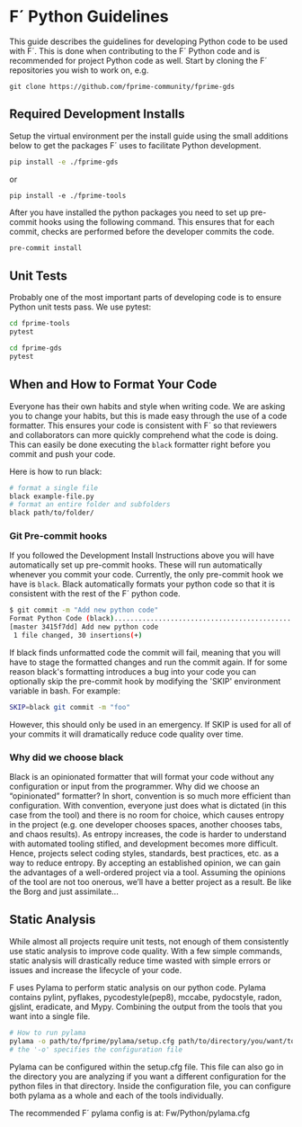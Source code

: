# F´ Python Guidelines

This guide describes the guidelines for developing Python code to be used with F´. This is done when contributing to the
F´ Python code and is recommended for project Python code as well.
Start by cloning the F´ repositories you wish to work on, e.g.

```
git clone https://github.com/fprime-community/fprime-gds
```

## Required Development Installs

Setup the virtual environment per the install guide using the small additions below to get the packages F´ uses to
facilitate Python development.

```bash
pip install -e ./fprime-gds
```
or
```
pip install -e ./fprime-tools
```

After you have installed the python packages you need to set up pre-commit hooks using the following command. This
ensures that for each commit, checks are performed before the developer commits the code.

```bash
pre-commit install
```

## Unit Tests

Probably one of the most important parts of developing code is to ensure Python unit tests pass. We use pytest:

```bash
cd fprime-tools
pytest
```

```bash
cd fprime-gds
pytest
```

## When and How to Format Your Code

Everyone has their own habits and style when writing code. We are asking you to change your habits, but this is made
easy through the use of a code formatter. This ensures your code is consistent with F´ so that reviewers and
collaborators can more quickly comprehend what the code is doing. This can easily be done executing the `black`
formatter right before you commit and push your code.

Here is how to run black:

```bash
# format a single file
black example-file.py
# format an entire folder and subfolders
black path/to/folder/
```

### Git Pre-commit hooks

If you followed the Development Install Instructions above you will have automatically set up pre-commit hooks.
These will run automatically whenever you commit your code. Currently, the only pre-commit hook we have is `black`.
Black automatically formats your python code so that it is consistent with the rest of the F´ python code.

```bash
$ git commit -m "Add new python code"
Format Python Code (black)...............................................Passed
[master 3415f7dd] Add new python code
 1 file changed, 30 insertions(+)
```

If black finds unformatted code the commit will fail, meaning that you will have to stage the formatted changes and
run the commit again. If for some reason black's formatting introduces a bug into your code you can optionally skip the
pre-commit hook by modifying the 'SKIP' environment variable in bash. For example:

```bash
SKIP=black git commit -m "foo"
```

However, this should only be used in an emergency. If SKIP is used for all of your commits it will dramatically
reduce code quality over time.

### Why did we choose black

Black is an opinionated formatter that will format your code without any configuration or input from the programmer.
Why did we choose an “opinionated” formatter? In short, convention is so much more efficient than configuration.  With
convention, everyone just does what is dictated (in this case from the tool) and there is no room for choice, which
causes entropy in the project (e.g. one developer chooses spaces, another chooses tabs, and chaos results). As entropy
increases, the code is harder to understand with automated tooling stifled, and development becomes more difficult. Hence,
projects select coding styles, standards, best practices, etc. as a way to reduce entropy. By accepting an established
opinion, we can gain the advantages of a well-ordered project via a tool.  Assuming the opinions of the tool are not too
onerous, we’ll have a better project as a result.  Be like the Borg and just assimilate...

## Static Analysis

While almost all projects require unit tests, not enough of them consistently use static analysis to improve code quality.
With a few simple commands, static analysis will drastically reduce time wasted with simple errors or issues and increase
the lifecycle of your code.

F uses Pylama to perform static analysis on our python code. Pylama contains pylint, pyflakes, pycodestyle(pep8),
mccabe, pydocstyle, radon, gjslint, eradicate, and Mypy. Combining the output from the tools that you want into a single
file.

```bash
# How to run pylama
pylama -o path/to/fprime/pylama/setup.cfg path/to/directory/you/want/to/analyze/
# the '-o' specifies the configuration file
```

Pylama can be configured within the setup.cfg file. This file can also go in the directory you are analyzing if you want
a different configuration for the python files in that directory. Inside the configuration file, you can configure both
pylama as a whole and each of the tools individually.

The recommended F´ pylama config is at: Fw/Python/pylama.cfg